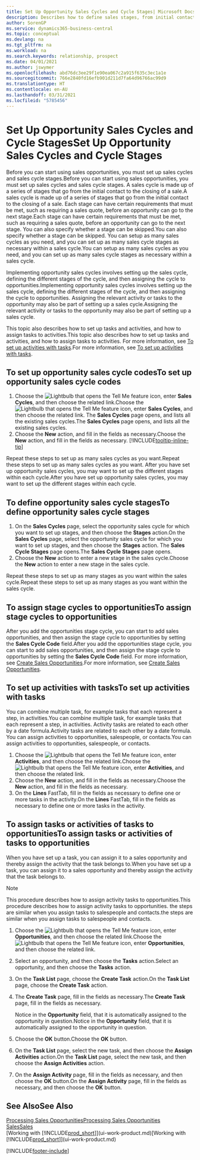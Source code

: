 ```yaml
---
title: Set Up Opportunity Sales Cycles and Cycle Stages| Microsoft Docs
description: Describes how to define sales stages, from initial contact to closing, to create a sales cycle and assign it to opportunities in Business Central.
author: SorenGP
ms.service: dynamics365-business-central
ms.topic: conceptual
ms.devlang: na
ms.tgt_pltfrm: na
ms.workload: na
ms.search.keywords: relationship, prospect
ms.date: 04/01/2021
ms.author: jswymer
ms.openlocfilehash: abd76dc3ee29f1e90ea067c2a915f635c3ec1a1e
ms.sourcegitcommit: 766e2840fd16efb901d211d7fa64d96766ac99d9
ms.translationtype: HT
ms.contentlocale: en-AU
ms.lasthandoff: 03/31/2021
ms.locfileid: "5785456"
---
```

# <a name="set-up-opportunity-sales-cycles-and-cycle-stages"></a><span data-ttu-id="c176d-103">Set Up Opportunity Sales Cycles and Cycle Stages</span><span class="sxs-lookup"><span data-stu-id="c176d-103">Set Up Opportunity Sales Cycles and Cycle Stages</span></span>
<span data-ttu-id="c176d-104">Before you can start using sales opportunities, you must set up sales cycles and sales cycle stages.</span><span class="sxs-lookup"><span data-stu-id="c176d-104">Before you can start using sales opportunities, you must set up sales cycles and sales cycle stages.</span></span> <span data-ttu-id="c176d-105">A sales cycle is made up of a series of stages that go from the initial contact to the closing of a sale.</span><span class="sxs-lookup"><span data-stu-id="c176d-105">A sales cycle is made up of a series of stages that go from the initial contact to the closing of a sale.</span></span> <span data-ttu-id="c176d-106">Each stage can have certain requirements that must be met, such as requiring a sales quote, before an opportunity can go to the next stage.</span><span class="sxs-lookup"><span data-stu-id="c176d-106">Each stage can have certain requirements that must be met, such as requiring a sales quote, before an opportunity can go to the next stage.</span></span> <span data-ttu-id="c176d-107">You can also specify whether a stage can be skipped.</span><span class="sxs-lookup"><span data-stu-id="c176d-107">You can also specify whether a stage can be skipped.</span></span> <span data-ttu-id="c176d-108">You can setup as many sales cycles as you need, and you can set up as many sales cycle stages as necessary within a sales cycle.</span><span class="sxs-lookup"><span data-stu-id="c176d-108">You can setup as many sales cycles as you need, and you can set up as many sales cycle stages as necessary within a sales cycle.</span></span>

<span data-ttu-id="c176d-109">Implementing opportunity sales cycles involves setting up the sales cycle, defining the different stages of the cycle, and then assigning the cycle to opportunities.</span><span class="sxs-lookup"><span data-stu-id="c176d-109">Implementing opportunity sales cycles involves setting up the sales cycle, defining the different stages of the cycle, and then assigning the cycle to opportunities.</span></span> <span data-ttu-id="c176d-110">Assigning the relevant activity or tasks to the opportunity may also be part of setting up a sales cycle.</span><span class="sxs-lookup"><span data-stu-id="c176d-110">Assigning the relevant activity or tasks to the opportunity may also be part of setting up a sales cycle.</span></span>

<span data-ttu-id="c176d-111">This topic also describes how to set up tasks and activities, and how to assign tasks to activities.</span><span class="sxs-lookup"><span data-stu-id="c176d-111">This topic also describes how to set up tasks and activities, and how to assign tasks to activities.</span></span> <span data-ttu-id="c176d-112">For more information, see [To set up activities with tasks](marketing-how-setup-opportunity-sales-cycles-stages.md#to-set-up-activities-with-tasks).</span><span class="sxs-lookup"><span data-stu-id="c176d-112">For more information, see [To set up activities with tasks](marketing-how-setup-opportunity-sales-cycles-stages.md#to-set-up-activities-with-tasks).</span></span>

## <a name="to-set-up-opportunity-sales-cycle-codes"></a><span data-ttu-id="c176d-113">To set up opportunity sales cycle codes</span><span class="sxs-lookup"><span data-stu-id="c176d-113">To set up opportunity sales cycle codes</span></span>
1. <span data-ttu-id="c176d-114">Choose the ![Lightbulb that opens the Tell Me feature](media/ui-search/search_small.png "Tell me what you want to do") icon, enter **Sales Cycles**, and then choose the related link.</span><span class="sxs-lookup"><span data-stu-id="c176d-114">Choose the ![Lightbulb that opens the Tell Me feature](media/ui-search/search_small.png "Tell me what you want to do") icon, enter **Sales Cycles**, and then choose the related link.</span></span> <span data-ttu-id="c176d-115">The **Sales Cycles** page opens, and lists all the existing sales cycles.</span><span class="sxs-lookup"><span data-stu-id="c176d-115">The **Sales Cycles** page opens, and lists all the existing sales cycles.</span></span>
2. <span data-ttu-id="c176d-116">Choose the **New** action, and fill in the fields as necessary.</span><span class="sxs-lookup"><span data-stu-id="c176d-116">Choose the **New** action, and fill in the fields as necessary.</span></span> [!INCLUDE[tooltip-inline-tip](includes/tooltip-inline-tip_md.md)]

<span data-ttu-id="c176d-117">Repeat these steps to set up as many sales cycles as you want.</span><span class="sxs-lookup"><span data-stu-id="c176d-117">Repeat these steps to set up as many sales cycles as you want.</span></span> <span data-ttu-id="c176d-118">After you have set up opportunity sales cycles, you may want to set up the different stages within each cycle.</span><span class="sxs-lookup"><span data-stu-id="c176d-118">After you have set up opportunity sales cycles, you may want to set up the different stages within each cycle.</span></span>

## <a name="to-define-opportunity-sales-cycle-stages"></a><span data-ttu-id="c176d-119">To define opportunity sales cycle stages</span><span class="sxs-lookup"><span data-stu-id="c176d-119">To define opportunity sales cycle stages</span></span>
1. <span data-ttu-id="c176d-120">On the **Sales Cycles** page, select the opportunity sales cycle for which you want to set up stages, and then choose the **Stages** action.</span><span class="sxs-lookup"><span data-stu-id="c176d-120">On the **Sales Cycles** page, select the opportunity sales cycle for which you want to set up stages, and then choose the **Stages** action.</span></span> <span data-ttu-id="c176d-121">The **Sales Cycle Stages** page opens.</span><span class="sxs-lookup"><span data-stu-id="c176d-121">The **Sales Cycle Stages** page opens.</span></span>
2. <span data-ttu-id="c176d-122">Choose the **New** action to enter a new stage in the sales cycle.</span><span class="sxs-lookup"><span data-stu-id="c176d-122">Choose the **New** action to enter a new stage in the sales cycle.</span></span>

<span data-ttu-id="c176d-123">Repeat these steps to set up as many stages as you want within the sales cycle.</span><span class="sxs-lookup"><span data-stu-id="c176d-123">Repeat these steps to set up as many stages as you want within the sales cycle.</span></span>

## <a name="to-assign-stage-cycles-to-opportunities"></a><span data-ttu-id="c176d-124">To assign stage cycles to opportunities</span><span class="sxs-lookup"><span data-stu-id="c176d-124">To assign stage cycles to opportunities</span></span>
<span data-ttu-id="c176d-125">After you add the opportunities stage cycle, you can start to add sales opportunities, and then assign the stage cycle to opportunities by setting the **Sales Cycle Code** field.</span><span class="sxs-lookup"><span data-stu-id="c176d-125">After you add the opportunities stage cycle, you can start to add sales opportunities, and then assign the stage cycle to opportunities by setting the **Sales Cycle Code** field.</span></span> <span data-ttu-id="c176d-126">For more information, see [Create Sales Opportunities](marketing-how-create-opportunities.md).</span><span class="sxs-lookup"><span data-stu-id="c176d-126">For more information, see [Create Sales Opportunities](marketing-how-create-opportunities.md).</span></span>

## <a name="to-set-up-activities-with-tasks"></a><span data-ttu-id="c176d-127">To set up activities with tasks</span><span class="sxs-lookup"><span data-stu-id="c176d-127">To set up activities with tasks</span></span>
<span data-ttu-id="c176d-128">You can combine multiple task, for example tasks that each represent a step, in activities.</span><span class="sxs-lookup"><span data-stu-id="c176d-128">You can combine multiple task, for example tasks that each represent a step, in activities.</span></span> <span data-ttu-id="c176d-129">Activity tasks are related to each other by a date formula.</span><span class="sxs-lookup"><span data-stu-id="c176d-129">Activity tasks are related to each other by a date formula.</span></span> <span data-ttu-id="c176d-130">You can assign activities to opportunities, salespeople, or contacts.</span><span class="sxs-lookup"><span data-stu-id="c176d-130">You can assign activities to opportunities, salespeople, or contacts.</span></span>

1. <span data-ttu-id="c176d-131">Choose the ![Lightbulb that opens the Tell Me feature](media/ui-search/search_small.png "Tell me what you want to do") icon, enter **Activities**, and then choose the related link.</span><span class="sxs-lookup"><span data-stu-id="c176d-131">Choose the ![Lightbulb that opens the Tell Me feature](media/ui-search/search_small.png "Tell me what you want to do") icon, enter **Activities**, and then choose the related link.</span></span>
2. <span data-ttu-id="c176d-132">Choose the **New** action, and fill in the fields as necessary.</span><span class="sxs-lookup"><span data-stu-id="c176d-132">Choose the **New** action, and fill in the fields as necessary.</span></span>
3. <span data-ttu-id="c176d-133">On the **Lines** FastTab, fill in the fields as necessary to define one or more tasks in the activity.</span><span class="sxs-lookup"><span data-stu-id="c176d-133">On the **Lines** FastTab, fill in the fields as necessary to define one or more tasks in the activity.</span></span>

## <a name="to-assign-tasks-or-activities-of-tasks-to-opportunities"></a><span data-ttu-id="c176d-134">To assign tasks or activities of tasks to opportunities</span><span class="sxs-lookup"><span data-stu-id="c176d-134">To assign tasks or activities of tasks to opportunities</span></span>
<span data-ttu-id="c176d-135">When you have set up a task, you can assign it to a sales opportunity and thereby assign the activity that the task belongs to.</span><span class="sxs-lookup"><span data-stu-id="c176d-135">When you have set up a task, you can assign it to a sales opportunity and thereby assign the activity that the task belongs to.</span></span>

> [!NOTE]  
>   <span data-ttu-id="c176d-136">This procedure describes how to assign activity tasks to opportunities.</span><span class="sxs-lookup"><span data-stu-id="c176d-136">This procedure describes how to assign activity tasks to opportunities.</span></span> <span data-ttu-id="c176d-137">the steps are similar when you assign tasks to salespeople and contacts.</span><span class="sxs-lookup"><span data-stu-id="c176d-137">the steps are similar when you assign tasks to salespeople and contacts.</span></span>

1. <span data-ttu-id="c176d-138">Choose the ![Lightbulb that opens the Tell Me feature](media/ui-search/search_small.png "Tell me what you want to do") icon, enter **Opportunities**, and then choose the related link.</span><span class="sxs-lookup"><span data-stu-id="c176d-138">Choose the ![Lightbulb that opens the Tell Me feature](media/ui-search/search_small.png "Tell me what you want to do") icon, enter **Opportunities**, and then choose the related link.</span></span>
2. <span data-ttu-id="c176d-139">Select an opportunity, and then choose the **Tasks** action.</span><span class="sxs-lookup"><span data-stu-id="c176d-139">Select an opportunity, and then choose the **Tasks** action.</span></span>
3. <span data-ttu-id="c176d-140">On the **Task List** page, choose the **Create Task** action.</span><span class="sxs-lookup"><span data-stu-id="c176d-140">On the **Task List** page, choose the **Create Task** action.</span></span>
4.  <span data-ttu-id="c176d-141">The **Create Task** page, fill in the fields as necessary.</span><span class="sxs-lookup"><span data-stu-id="c176d-141">The **Create Task** page, fill in the fields as necessary.</span></span>

    <span data-ttu-id="c176d-142">Notice in the **Opportunity** field, that it is automatically assigned to the opportunity in question.</span><span class="sxs-lookup"><span data-stu-id="c176d-142">Notice in the **Opportunity** field, that it is automatically assigned to the opportunity in question.</span></span>
5. <span data-ttu-id="c176d-143">Choose the **OK** button.</span><span class="sxs-lookup"><span data-stu-id="c176d-143">Choose the **OK** button.</span></span>
6. <span data-ttu-id="c176d-144">On the **Task List** page, select the new task, and then choose the **Assign Activities** action.</span><span class="sxs-lookup"><span data-stu-id="c176d-144">On the **Task List** page, select the new task, and then choose the **Assign Activities** action.</span></span>
7. <span data-ttu-id="c176d-145">On the **Assign Activity** page, fill in the fields as necessary, and then choose the **OK** button.</span><span class="sxs-lookup"><span data-stu-id="c176d-145">On the **Assign Activity** page, fill in the fields as necessary, and then choose the **OK** button.</span></span>

## <a name="see-also"></a><span data-ttu-id="c176d-146">See Also</span><span class="sxs-lookup"><span data-stu-id="c176d-146">See Also</span></span>
[<span data-ttu-id="c176d-147">Processing Sales Opportunities</span><span class="sxs-lookup"><span data-stu-id="c176d-147">Processing Sales Opportunities</span></span>](marketing-processing-sales-opportunities.md)  
[<span data-ttu-id="c176d-148">Sales</span><span class="sxs-lookup"><span data-stu-id="c176d-148">Sales</span></span>](sales-manage-sales.md)  
<span data-ttu-id="c176d-149">[Working with [!INCLUDE[prod_short](includes/prod_short.md)]](ui-work-product.md)</span><span class="sxs-lookup"><span data-stu-id="c176d-149">[Working with [!INCLUDE[prod_short](includes/prod_short.md)]](ui-work-product.md)</span></span>


[!INCLUDE[footer-include](includes/footer-banner.md)]